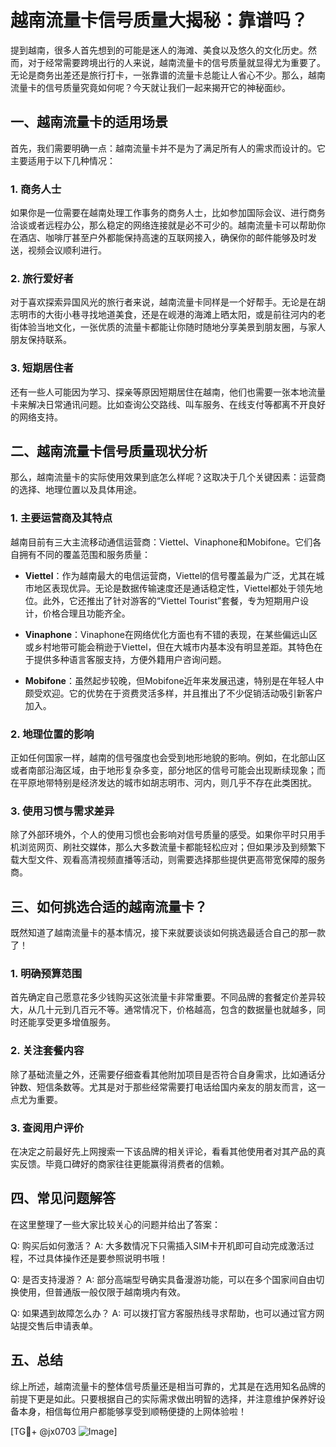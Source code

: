 # 越南流量卡信号质量大揭秘：靠谱吗？

提到越南，很多人首先想到的可能是迷人的海滩、美食以及悠久的文化历史。然而，对于经常需要跨境出行的人来说，越南流量卡的信号质量就显得尤为重要了。无论是商务出差还是旅行打卡，一张靠谱的流量卡总能让人省心不少。那么，越南流量卡的信号质量究竟如何呢？今天就让我们一起来揭开它的神秘面纱。

## 一、越南流量卡的适用场景

首先，我们需要明确一点：越南流量卡并不是为了满足所有人的需求而设计的。它主要适用于以下几种情况：

### 1. 商务人士
如果你是一位需要在越南处理工作事务的商务人士，比如参加国际会议、进行商务洽谈或者远程办公，那么稳定的网络连接就是必不可少的。越南流量卡可以帮助你在酒店、咖啡厅甚至户外都能保持高速的互联网接入，确保你的邮件能够及时发送，视频会议顺利进行。

### 2. 旅行爱好者
对于喜欢探索异国风光的旅行者来说，越南流量卡同样是一个好帮手。无论是在胡志明市的大街小巷寻找地道美食，还是在岘港的海滩上晒太阳，或是前往河内的老街体验当地文化，一张优质的流量卡都能让你随时随地分享美景到朋友圈，与家人朋友保持联系。

### 3. 短期居住者
还有一些人可能因为学习、探亲等原因短期居住在越南，他们也需要一张本地流量卡来解决日常通讯问题。比如查询公交路线、叫车服务、在线支付等都离不开良好的网络支持。

## 二、越南流量卡信号质量现状分析

那么，越南流量卡的实际使用效果到底怎么样呢？这取决于几个关键因素：运营商的选择、地理位置以及具体用途。

### 1. 主要运营商及其特点
越南目前有三大主流移动通信运营商：Viettel、Vinaphone和Mobifone。它们各自拥有不同的覆盖范围和服务质量：

- **Viettel**：作为越南最大的电信运营商，Viettel的信号覆盖最为广泛，尤其在城市地区表现优异。无论是数据传输速度还是通话稳定性，Viettel都处于领先地位。此外，它还推出了针对游客的“Viettel Tourist”套餐，专为短期用户设计，价格合理且功能齐全。
  
- **Vinaphone**：Vinaphone在网络优化方面也有不错的表现，在某些偏远山区或乡村地带可能会稍逊于Viettel，但在大城市内基本没有明显差距。其特色在于提供多种语言客服支持，方便外籍用户咨询问题。

- **Mobifone**：虽然起步较晚，但Mobifone近年来发展迅速，特别是在年轻人中颇受欢迎。它的优势在于资费灵活多样，并且推出了不少促销活动吸引新客户加入。

### 2. 地理位置的影响
正如任何国家一样，越南的信号强度也会受到地形地貌的影响。例如，在北部山区或者南部沿海区域，由于地形复杂多变，部分地区的信号可能会出现断续现象；而在平原地带特别是经济发达的城市如胡志明市、河内，则几乎不存在此类困扰。

### 3. 使用习惯与需求差异
除了外部环境外，个人的使用习惯也会影响对信号质量的感受。如果你平时只用手机浏览网页、刷社交媒体，那么大多数流量卡都能轻松应对；但如果涉及到频繁下载大型文件、观看高清视频直播等活动，则需要选择那些提供更高带宽保障的服务商。

## 三、如何挑选合适的越南流量卡？

既然知道了越南流量卡的基本情况，接下来就要谈谈如何挑选最适合自己的那一款了！

### 1. 明确预算范围
首先确定自己愿意花多少钱购买这张流量卡非常重要。不同品牌的套餐定价差异较大，从几十元到几百元不等。通常情况下，价格越高，包含的数据量也就越多，同时还能享受更多增值服务。

### 2. 关注套餐内容
除了基础流量之外，还需要仔细查看其他附加项目是否符合自身需求，比如通话分钟数、短信条数等。尤其是对于那些经常需要打电话给国内亲友的朋友而言，这一点尤为重要。

### 3. 查阅用户评价
在决定之前最好先上网搜索一下该品牌的相关评论，看看其他使用者对其产品的真实反馈。毕竟口碑好的商家往往更能赢得消费者的信赖。

## 四、常见问题解答

在这里整理了一些大家比较关心的问题并给出了答案：

Q: 购买后如何激活？
A: 大多数情况下只需插入SIM卡开机即可自动完成激活过程，不过具体操作还是要参照说明书哦！

Q: 是否支持漫游？
A: 部分高端型号确实具备漫游功能，可以在多个国家间自由切换使用，但普通版一般仅限于越南境内有效。

Q: 如果遇到故障怎么办？
A: 可以拨打官方客服热线寻求帮助，也可以通过官方网站提交售后申请表单。

## 五、总结

综上所述，越南流量卡的整体信号质量还是相当可靠的，尤其是在选用知名品牌的前提下更是如此。只要根据自己的实际需求做出明智的选择，并注意维护保养好设备本身，相信每位用户都能够享受到顺畅便捷的上网体验啦！

[TG💪+ @jx0703 ![Image](https://github.com/user-attachments/assets/dbca1d08-cadb-493c-b0ec-ad6f7a83f270)]